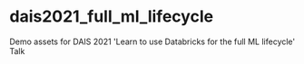 # dais2021_full_ml_lifecycle
Demo assets for DAIS 2021 'Learn to use Databricks for the full ML lifecycle' Talk
